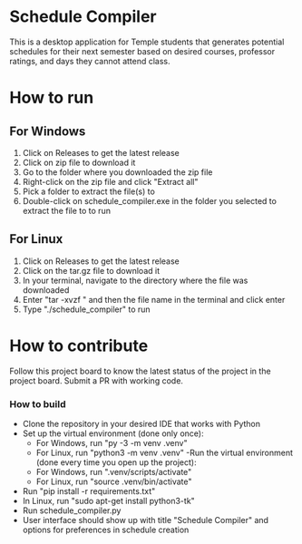 # Schedule Compiler
This is a desktop application for Temple students that generates potential schedules for their next semester based on desired courses, professor ratings, and days they cannot attend class.

# How to run

## For Windows
1. Click on Releases to get the latest release
2. Click on zip file to download it
3. Go to the folder where you downloaded the zip file
4. Right-click on the zip file and click "Extract all"
5. Pick a folder to extract the file(s) to
6. Double-click on schedule_compiler.exe in the folder you selected to extract the file to to run

## For Linux
1. Click on Releases to get the latest release
2. Click on the tar.gz file to download it
3. In your terminal, navigate to the directory where the file was downloaded
4. Enter "tar -xvzf " and then the file name in the terminal and click enter
5. Type "./schedule_compiler" to run


# How to contribute
Follow this project board to know the latest status of the project in the project board. Submit a PR with working code.

### How to build

- Clone the repository in your desired IDE that works with Python
- Set up the virtual environment (done only once):
    - For Windows, run "py -3 -m venv .venv"
    - For Linux, run "python3 -m venv .venv"
-Run the virtual environment (done every time you open up the project):
    - For Windows, run ".venv/scripts/activate"
    - For Linux, run "source .venv/bin/activate"
- Run "pip install -r requirements.txt"
- In Linux, run "sudo apt-get install python3-tk"
- Run schedule_compiler.py
- User interface should show up with title "Schedule Compiler" and options for preferences in schedule creation
